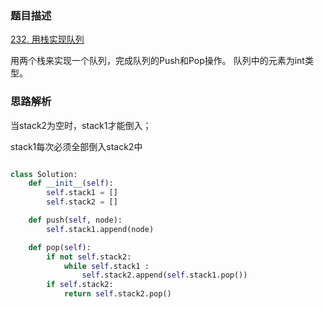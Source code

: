 ### 题目描述

[232. 用栈实现队列](https://leetcode.cn/problems/implement-queue-using-stacks/)

用两个栈来实现一个队列，完成队列的Push和Pop操作。 队列中的元素为int类型。

### 思路解析

当stack2为空时，stack1才能倒入；

stack1每次必须全部倒入stack2中

```python

class Solution:
    def __init__(self):
        self.stack1 = []
        self.stack2 = []

    def push(self, node):
        self.stack1.append(node)

    def pop(self):
        if not self.stack2:
            while self.stack1 :
                self.stack2.append(self.stack1.pop())
        if self.stack2:
            return self.stack2.pop()

```
